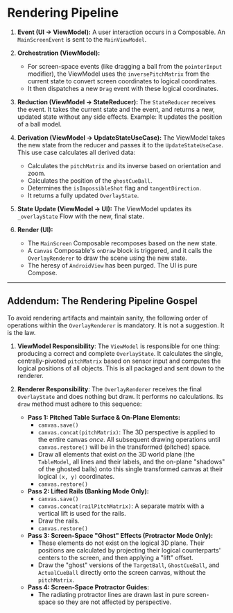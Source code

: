 # Rendering Pipeline

1.  **Event (UI -> ViewModel):** A user interaction occurs in a Composable. An `MainScreenEvent` is sent to the `MainViewModel`.

2.  **Orchestration (ViewModel):**
    * For screen-space events (like dragging a ball from the `pointerInput` modifier), the ViewModel uses the `inversePitchMatrix` from the current state to convert screen coordinates to logical coordinates.
    * It then dispatches a new `Drag` event with these logical coordinates.

3.  **Reduction (ViewModel -> StateReducer):** The `StateReducer` receives the event. It takes the current state and the event, and returns a new, updated state without any side effects. Example: It updates the position of a ball model.

4.  **Derivation (ViewModel -> UpdateStateUseCase):** The ViewModel takes the new state from the reducer and passes it to the `UpdateStateUseCase`. This use case calculates all derived data:
    * Calculates the `pitchMatrix` and its inverse based on orientation and zoom.
    * Calculates the position of the `ghostCueBall`.
    * Determines the `isImpossibleShot` flag and `tangentDirection`.
    * It returns a fully updated `OverlayState`.

5.  **State Update (ViewModel -> UI):** The ViewModel updates its `_overlayState` Flow with the new, final state.

6.  **Render (UI):**
    * The `MainScreen` Composable recomposes based on the new state.
    * A `Canvas` Composable's `onDraw` block is triggered, and it calls the `OverlayRenderer` to draw the scene using the new state.
    * The heresy of `AndroidView` has been purged. The UI is pure Compose.

***
## Addendum: The Rendering Pipeline Gospel

To avoid rendering artifacts and maintain sanity, the following order of operations within the `OverlayRenderer` is mandatory. It is not a suggestion. It is the law.

1.  **ViewModel Responsibility**: The `ViewModel` is responsible for one thing: producing a correct and complete `OverlayState`. It calculates the single, centrally-pivoted `pitchMatrix` based on sensor input and computes the logical positions of all objects. This is all packaged and sent down to the renderer.

2.  **Renderer Responsibility**: The `OverlayRenderer` receives the final `OverlayState` and does nothing but draw. It performs no calculations. Its `draw` method must adhere to this sequence:
    * **Pass 1: Pitched Table Surface & On-Plane Elements:**
        * `canvas.save()`
        * `canvas.concat(pitchMatrix)`: The 3D perspective is applied to the entire canvas *once*. All subsequent drawing operations until `canvas.restore()` will be in the transformed (pitched) space.
        * Draw all elements that exist *on* the 3D world plane (the `TableModel`, all lines and their labels, and the on-plane "shadows" of the ghosted balls) onto this single transformed canvas at their logical `(x, y)` coordinates.
        * `canvas.restore()`
    * **Pass 2: Lifted Rails (Banking Mode Only):**
        * `canvas.save()`
        * `canvas.concat(railPitchMatrix)`: A separate matrix with a vertical lift is used for the rails.
        * Draw the rails.
        * `canvas.restore()`
    * **Pass 3: Screen-Space "Ghost" Effects (Protractor Mode Only):**
        * These elements do not exist on the logical 3D plane. Their positions are calculated by projecting their logical counterparts' centers to the screen, and then applying a "lift" offset.
        * Draw the "ghost" versions of the `TargetBall`, `GhostCueBall`, and `ActualCueBall` directly onto the screen canvas, without the `pitchMatrix`.
    * **Pass 4: Screen-Space Protractor Guides:**
        * The radiating protractor lines are drawn last in pure screen-space so they are not affected by perspective.